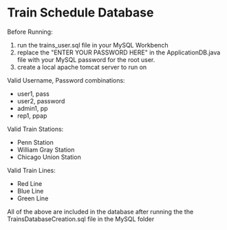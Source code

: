 # Train Schedule Database

Before Running:
1. run the trains_user.sql file in your MySQL Workbench
2. replace the "ENTER YOUR PASSWORD HERE" in the ApplicationDB.java file with your MySQL password for the root user.
3. create a local apache tomcat server to run on

Valid Username, Password combinations:

- user1, pass
- user2, password
- admin1, pp
- rep1, ppap

Valid Train Stations:

- Penn Station
- William Gray Station
- Chicago Union Station

Valid Train Lines:

- Red Line
- Blue Line
- Green Line

All of the above are included in the database after running the the TrainsDatabaseCreation.sql file in the MySQL folder
